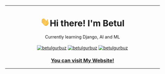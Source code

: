 
---

<div class="container">
  <h1 align="center"> 
    <img src="https://raw.githubusercontent.com/ABSphreak/ABSphreak/master/gifs/Hi.gif" width="30px">Hi there! I'm Betul </h1>
   <p align="center"> Currently learning Django, AI and ML <br><br>    
    <a href="https://www.linkedin.com/in/betul-gurbuz-dev/" target="blank"><img align="center" src="https://raw.githubusercontent.com/rahuldkjain/github-profile-readme-generator/master/src/images/icons/Social/linked-in-alt.svg" alt="betulgurbuz" height="30" width="40" /></a>
    <a href="https://www.kaggle.com/badl071" target="blank"><img align="center" src="https://raw.githubusercontent.com/rahuldkjain/github-profile-readme-generator/master/src/images/icons/Social/kaggle.svg" alt="betulgurbuz" height="30" width="40" /></a>
    <a href="https://twitter.com/7Betl" target="blank"><img align="center" src="https://raw.githubusercontent.com/rahuldkjain/github-profile-readme-generator/master/src/images/icons/Social/twitter.svg" alt="betulgurbuz" height="30" width="40" /></a>
   </p>
   <!---<p align="center"><img src="https://github-readme-stats.vercel.app/api/top-langs?username=badl7&show_icons=true&locale=en&title_color=61dafb&text_color=ffffff&icon_color=61dafb&bg_color=20232a&langs_count=8&layout=compact&border_color=#f8f8ff&hide_border=true" alt="BG" /></p>--->
  
</div>
 <div class="container"> 
  <h3 align="center">
    <a href="https://www.betulgurbuz.dev/">You can visit My Website!</a></h3>
 </div>
       
---

<!---<p align="right"> <img src="https://komarev.com/ghpvc/?username=badl7" alt="badl7" /> </p>--->
